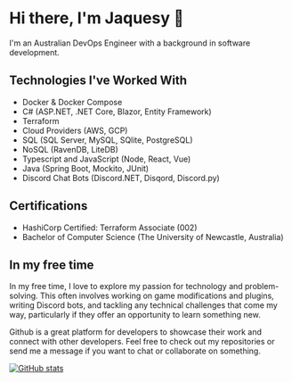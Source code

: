 # Hi there, I'm Jaquesy :wave:

I'm an Australian DevOps Engineer with a background in software development.

## Technologies I've Worked With

- Docker & Docker Compose
- C# (ASP.NET, .NET Core, Blazor, Entity Framework)
- Terraform
- Cloud Providers (AWS, GCP)
- SQL (SQL Server, MySQL, SQlite, PostgreSQL)
- NoSQL (RavenDB, LiteDB)
- Typescript and JavaScript (Node, React, Vue)
- Java (Spring Boot, Mockito, JUnit)
- Discord Chat Bots (Discord.NET, Disqord, Discord.py)

## Certifications
- HashiCorp Certified: Terraform Associate (002)
- Bachelor of Computer Science (The University of Newcastle, Australia)

## In my free time
In my free time, I love to explore my passion for technology and problem-solving. This often involves working on game modifications and plugins, writing Discord bots, and tackling any technical challenges that come my way, particularly if they offer an opportunity to learn something new.


Github is a great platform for developers to showcase their work and connect with other developers. Feel free to check out my repositories or send me a message if you want to chat or collaborate on something.


[![GitHub stats](https://github-readme-stats.vercel.app/api?username=passivemodding&include_all_commits=true&count_private=true&theme=tokyonight)](https://github.com/PassiveModding)
